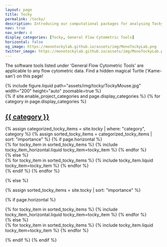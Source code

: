 ```yaml
---
layout: page
title: Tocky
permalink: /tocky/
description: Introducing our computational packages for analysing Tocky and General Flow Cytometric Data.
nav: true
nav_order: 4
display_categories: [Tocky, General Flow Cytometric Tools]
horizontal: false
og_image: https://monotockylab.github.io/assets/img/MonoTockyLab.png
twitter_image: https://monotockylab.github.io/assets/img/MonoTockyLab.png
---
```


The software tools listed under 'General Flow Cytometric Tools' are applicable to any flow cytometric data.
Find a hidden magical Turtle ('Kame-san') on this page!

<div class="row mt-3">
  <!-- First image: JPEG -->
  <div class="col-sm mt-3 mt-md-0 d-flex justify-content-center">
    {% include figure.liquid
       path="assets/img/tocky/TockyMouse.jpg"
       width="200"
       height="auto"
       zoomable=true %}
  </div>

  <!-- Second image: SVG animation -->
  <div class="col-sm mt-3 mt-md-0 d-flex justify-content-center">
    <object
      class="svg-figure"
      type="image/svg+xml"
      data="{{ '/assets/svg/kamesan2.svg' | relative_url }}"
      aria-label="Tocky draw animation"
      style="max-width:300px; width:150%; height:auto;">
    </object>
  </div>
</div>
<!-- pages/tocky.md -->
<div class="projects">
{% if site.enable_project_categories and page.display_categories %}
  <!-- Display categorized items -->
  {% for category in page.display_categories %}
  <a id="{{ category }}" href=".#{{ category }}">
    <h2 class="category">{{ category }}</h2>
  </a>
  {% assign categorized_tocky_items = site.tocky | where: "category", category %}
  {% assign sorted_tocky_items = categorized_tocky_items | sort: "importance" %}
  <!-- Generate cards for each Tocky item -->
  {% if page.horizontal %}
  <div class="container">
    <div class="row row-cols-2">
    {% for tocky_item in sorted_tocky_items %}
      {% include tocky_item_horizontal.liquid tocky_item=tocky_item %}
    {% endfor %}
    </div>
  </div>
  {% else %}
  <div class="grid">
    {% for tocky_item in sorted_tocky_items %}
      {% include tocky_item.liquid tocky_item=tocky_item %}
    {% endfor %}
  </div>
  {% endif %}
  {% endfor %}

{% else %}

<!-- Display Tocky items without categories -->

{% assign sorted_tocky_items = site.tocky | sort: "importance" %}

  <!-- Generate cards for each Tocky item -->

{% if page.horizontal %}

  <div class="container">
    <div class="row row-cols-2">
    {% for tocky_item in sorted_tocky_items %}
      {% include tocky_item_horizontal.liquid tocky_item=tocky_item %}
    {% endfor %}
    </div>
  </div>
{% else %}
  <div class="grid">
    {% for tocky_item in sorted_tocky_items %}
      {% include tocky_item.liquid tocky_item=tocky_item %}
    {% endfor %}
  </div>

{% endif %}
{% endif %}

</div>
